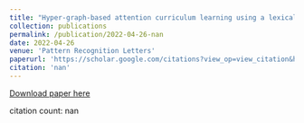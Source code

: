 ```yaml
---
title: "Hyper-graph-based attention curriculum learning using a lexical algorithm for mental health"
collection: publications
permalink: /publication/2022-04-26-nan
date: 2022-04-26
venue: 'Pattern Recognition Letters'
paperurl: 'https://scholar.google.com/citations?view_op=view_citation&hl=en&user=CCckbEUAAAAJ&cstart=20&pagesize=80&citation_for_view=CCckbEUAAAAJ:hCrLmN-GePgC'
citation: 'nan'
---
```

[Download paper here](https://scholar.google.com/citations?view_op=view_citation&hl=en&user=CCckbEUAAAAJ&cstart=20&pagesize=80&citation_for_view=CCckbEUAAAAJ:hCrLmN-GePgC)

citation count: nan